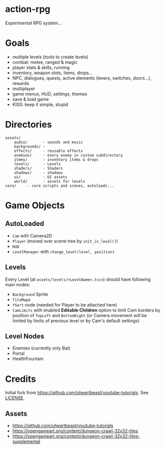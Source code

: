 action-rpg
==========
Experimental RPG system...

# Goals
- multiple levels (tools to create levels)
- combat: melee, ranged & magic
- player stats & skills, running
- inventory, weapon slots, items, drops...
- NPC, dialogues, quests, active elements (levers, switches, doors...), rewards
- multiplayer
- game menus, HUD, settings, themes
- save & load game
- KISS: keep it simple, stupid

# Directories
```
assets/
	audio/       - sounds and music
	backgrounds/ - 
	effects/     - reusable effects
	enemies/     - every enemy in custom subdirectory
	items/       - inventory items & drops
	levels/      - Levels
	shaders/     - Shaders
	shadows/     - shadows
	ui/          - UI assets
	world/       - assets for levels
core/     - core scripts and scenes, autoloads...
```

# Game Objects

## AutoLoaded
- `Cam` with Camera2D
- `Player` (moved over scene tree by `init_in_level()`)
- `HUD`
- `LevelManager` with `change_level(level, position)`

## Levels
Every Level (at `assets/levels/<LevelName>.tscn`) should have following main nodes:

- `Background` Sprite
- `TileMap`s
- `YSort` node (needed for Player to be attached here)
- `CamLimits` with enabled **Editable Children** option to limit Cam borders by position of `TopLeft` and `BottomRight` (or Camera movement will be limited by limits of previous level or by Cam's default settings)

## Level Nodes
- Enemies (currently only Bat)
- Portal
- HealthFountain

# Credits
Initial fork from https://github.com/uheartbeast/youtube-tutorials. See [LICENSE](LICENSE).

## Assets
- https://github.com/uheartbeast/youtube-tutorials
- https://opengameart.org/content/dungeon-crawl-32x32-tiles
- https://opengameart.org/content/dungeon-crawl-32x32-tiles-supplemental

